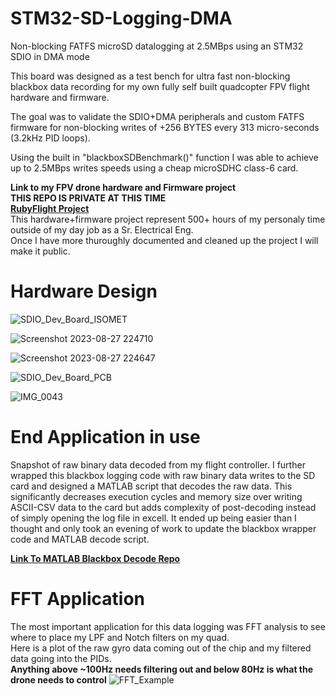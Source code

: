 # STM32-SD-Logging-DMA
Non-blocking FATFS microSD datalogging at 2.5MBps using an STM32 SDIO in DMA mode

This board was designed as a test bench for ultra fast non-blocking blackbox data recording for my own fully self built quadcopter FPV flight hardware and firmware.

The goal was to validate the SDIO+DMA peripherals and custom FATFS firmware for non-blocking writes of +256 BYTES every 313 micro-seconds (3.2kHz PID loops).

Using the built in "blackboxSDBenchmark()" function I was able to achieve up to 2.5MBps writes speeds using a cheap microSDHC class-6 card.

**Link to my FPV drone hardware and Firmware project**  
__**THIS REPO IS PRIVATE AT THIS TIME**__  
[**RubyFlight Project**](https://github.com/MathewMorrow/rubyflight.git/)  
This hardware+firmware project represent 500+ hours of my personaly time outside of my day job as a Sr. Electrical Eng.  
Once I have more thuroughly documented and cleaned up the project I will make it public.

# Hardware Design
![SDIO_Dev_Board_ISOMET](https://github.com/MathewMorrow/STM32-SD-Logging-DMA/assets/50677844/8266ebc9-88af-463e-90df-691020a96654)

![Screenshot 2023-08-27 224710](https://github.com/MathewMorrow/STM32-SD-Logging-DMA/assets/50677844/fb199d7d-89ec-41c2-9682-daa8ceea8deb)

![Screenshot 2023-08-27 224647](https://github.com/MathewMorrow/STM32-SD-Logging-DMA/assets/50677844/517ffbcf-851b-4d67-b90e-8ff8f3fcacf9)

![SDIO_Dev_Board_PCB](https://github.com/MathewMorrow/STM32-SD-Logging-DMA/assets/50677844/ca3d4cf8-f235-4ad0-9c22-dc99864ec901)

![IMG_0043](https://github.com/MathewMorrow/STM32-SD-Logging-DMA/assets/50677844/4522d70e-8b15-4562-a890-a9d9e68322ce)

# End Application in use
Snapshot of raw binary data decoded from my flight controller. I further wrapped this blackbox logging code with raw binary data writes to the SD card and designed a MATLAB script that decodes the raw data. This significantly decreases execution cycles and memory size over writing ASCII-CSV data to the card but adds complexity of post-decoding instead of simply opening the log file in excell. It ended up being easier than I thought and only took an evening of work to update the blackbox wrapper code and MATLAB decode script.  

[**Link To MATLAB Blackbox Decode Repo**](https://github.com/MathewMorrow/Ruby-Blackbox-Decode.git)

# FFT Application
The most important application for this data logging was FFT analysis to see where to place my LPF and Notch filters on my quad.  
Here is a plot of the raw gyro data coming out of the chip and my filtered data going into the PIDs.  
**Anything above ~100Hz needs filtering out and below 80Hz is what the drone needs to control**
![FFT_Example](https://github.com/MathewMorrow/STM32-SD-Logging-DMA/assets/50677844/391683b6-83b7-4e12-879b-0fdffa7c5188)


